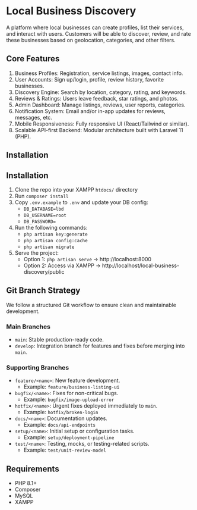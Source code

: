 # Local Business Discovery

A platform where local businesses can create profiles, list their services, and interact with users. Customers will be able to discover, review, and rate these businesses based on geolocation, categories, and other filters.

## Core Features

1. Business Profiles: Registration, service listings, images, contact info.
2. User Accounts: Sign up/login, profile, review history, favorite businesses.
3. Discovery Engine: Search by location, category, rating, and keywords.
4. Reviews & Ratings: Users leave feedback, star ratings, and photos.
5. Admin Dashboard: Manage listings, reviews, user reports, categories.
6. Notification System: Email and/or in-app updates for reviews, messages, etc.
7. Mobile Responsiveness: Fully responsive UI (React/Tailwind or similar).
8. Scalable API-first Backend: Modular architecture built with Laravel 11 (PHP).

## Installation

## Installation

1. Clone the repo into your XAMPP `htdocs/` directory  
2. Run `composer install`  
3. Copy `.env.example` to `.env` and update your DB config:  
   - `DB_DATABASE=lbd`  
   - `DB_USERNAME=root`  
   - `DB_PASSWORD=`  
4. Run the following commands:  
   - `php artisan key:generate`  
   - `php artisan config:cache`  
   - `php artisan migrate`  
5. Serve the project:  
   - Option 1: `php artisan serve` → http://localhost:8000  
   - Option 2: Access via XAMPP → http://localhost/local-business-discovery/public

## Git Branch Strategy

We follow a structured Git workflow to ensure clean and maintainable development.

### Main Branches
- `main`: Stable production-ready code.
- `develop`: Integration branch for features and fixes before merging into `main`.

### Supporting Branches
- `feature/<name>`: New feature development.
  - Example: `feature/business-listing-ui`
- `bugfix/<name>`: Fixes for non-critical bugs.
  - Example: `bugfix/image-upload-error`
- `hotfix/<name>`: Urgent fixes deployed immediately to `main`.
  - Example: `hotfix/broken-login`
- `docs/<name>`: Documentation updates.
  - Example: `docs/api-endpoints`
- `setup/<name>`: Initial setup or configuration tasks.
  - Example: `setup/deployment-pipeline`
- `test/<name>`: Testing, mocks, or testing-related scripts.
  - Example: `test/unit-review-model`


## Requirements

- PHP 8.1+
- Composer
- MySQL
- XAMPP
